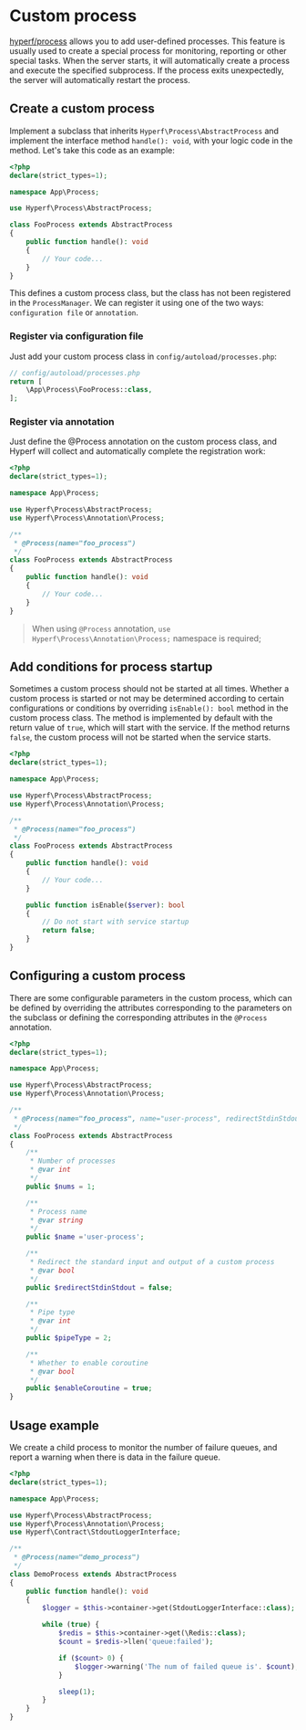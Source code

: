 # Custom process

[hyperf/process](https://github.com/hyperf-cloud/process) allows you to add user-defined processes. This feature is usually used to create a special process for monitoring, reporting or other special tasks. When the server starts, it will automatically create a process and execute the specified subprocess. If the process exits unexpectedly, the server will automatically restart the process.

## Create a custom process

Implement a subclass that inherits `Hyperf\Process\AbstractProcess` and implement the interface method `handle(): void`, with your logic code in the method. Let's take this code as an example:

```php
<?php
declare(strict_types=1);

namespace App\Process;

use Hyperf\Process\AbstractProcess;

class FooProcess extends AbstractProcess
{
    public function handle(): void
    {
        // Your code...
    }
}
```

This defines a custom process class, but the class has not been registered in the `ProcessManager`. We can register it using one of the two ways: `configuration file` or `annotation`.

### Register via configuration file

Just add your custom process class in `config/autoload/processes.php`:

```php
// config/autoload/processes.php
return [
    \App\Process\FooProcess::class,
];
```

### Register via annotation

Just define the @Process annotation on the custom process class, and Hyperf will collect and automatically complete the registration work:

```php
<?php
declare(strict_types=1);

namespace App\Process;

use Hyperf\Process\AbstractProcess;
use Hyperf\Process\Annotation\Process;

/**
 * @Process(name="foo_process")
 */
class FooProcess extends AbstractProcess
{
    public function handle(): void
    {
        // Your code...
    }
}
```

> When using `@Process` annotation, `use Hyperf\Process\Annotation\Process;` namespace is required;

## Add conditions for process startup

Sometimes a custom process should not be started at all times. Whether a custom process is started or not may be determined according to certain configurations or conditions by overriding `isEnable(): bool` method in the custom process class. The method is implemented by default with the return value of `true`, which will start with the service. If the method returns `false`, the custom process will not be started when the service starts.

```php
<?php
declare(strict_types=1);

namespace App\Process;

use Hyperf\Process\AbstractProcess;
use Hyperf\Process\Annotation\Process;

/**
 * @Process(name="foo_process")
 */
class FooProcess extends AbstractProcess
{
    public function handle(): void
    {
        // Your code...
    }

    public function isEnable($server): bool
    {
        // Do not start with service startup
        return false;
    }
}
```

## Configuring a custom process

There are some configurable parameters in the custom process, which can be defined by overriding the attributes corresponding to the parameters on the subclass or defining the corresponding attributes in the `@Process` annotation.

```php
<?php
declare(strict_types=1);

namespace App\Process;

use Hyperf\Process\AbstractProcess;
use Hyperf\Process\Annotation\Process;

/**
 * @Process(name="foo_process", name="user-process", redirectStdinStdout=false, pipeType=2, enableCoroutine=true)
 */
class FooProcess extends AbstractProcess
{
    /**
     * Number of processes
     * @var int
     */
    public $nums = 1;

    /**
     * Process name
     * @var string
     */
    public $name ='user-process';

    /**
     * Redirect the standard input and output of a custom process
     * @var bool
     */
    public $redirectStdinStdout = false;

    /**
     * Pipe type
     * @var int
     */
    public $pipeType = 2;

    /**
     * Whether to enable coroutine
     * @var bool
     */
    public $enableCoroutine = true;
}
```

## Usage example

We create a child process to monitor the number of failure queues, and report a warning when there is data in the failure queue.

```php
<?php
declare(strict_types=1);

namespace App\Process;

use Hyperf\Process\AbstractProcess;
use Hyperf\Process\Annotation\Process;
use Hyperf\Contract\StdoutLoggerInterface;

/**
 * @Process(name="demo_process")
 */
class DemoProcess extends AbstractProcess
{
    public function handle(): void
    {
        $logger = $this->container->get(StdoutLoggerInterface::class);

        while (true) {
            $redis = $this->container->get(\Redis::class);
            $count = $redis->llen('queue:failed');

            if ($count> 0) {
                $logger->warning('The num of failed queue is'. $count);
            }

            sleep(1);
        }
    }
}
```
